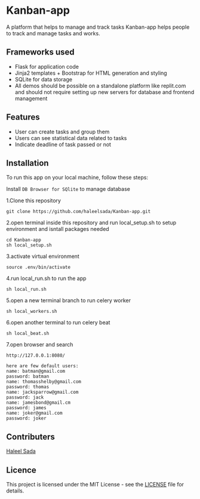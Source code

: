 # Kanban-app
A platform that helps to manage and track tasks
Kanban-app helps people to track and manage tasks and works.
## Frameworks used
- Flask for application code
- Jinja2 templates + Bootstrap for HTML generation and styling
- SQLite for data storage
- All demos should be possible on a standalone platform like replit.com and should not require setting up new servers for database and frontend management


## Features
- User can create tasks and group them
- Users can see statistical data related to tasks
- Indicate deadline of task passed or not

## Installation

To run this app on your local machine, follow these steps:

Install `DB Browser for SQlite` to manage database

1.Clone this repository
```
git clone https://github.com/haleelsada/Kanban-app.git
```
2.open terminal inside this repository and run local_setup.sh to setup environment and isntall packages needed
```
cd Kanban-app
sh local_setup.sh
```
3.activate virtual environment
```
source .env/bin/activate
```
4.run local_run.sh to run the app
```
sh local_run.sh
```
5.open a new terminal branch to run celery worker
```
sh local_workers.sh
```
6.open another terminal to run celery beat
```
sh local_beat.sh
```
7.open browser and search
```
http://127.0.0.1:8080/
```
```
here are few default users:
name: batman@gmail.com
password: batman
name: thomasshelby@gmail.com
password: thomas
name: jacksparrow@gmail.com
password: jack
name: jamesbond@gmail.cm
password: james
name: joker@gmail.com
password: joker
```

## Contributers
[Haleel Sada](https://github.com/haleelsada)
## Licence
This project is licensed under the MIT License - see the [LICENSE](https://github.com/haleelsada/Netvork/blob/main/LICENSE) file for details.

